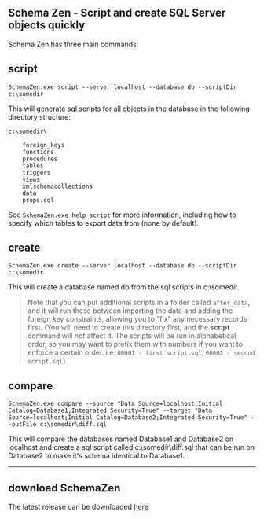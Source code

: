 Schema Zen - Script and create SQL Server objects quickly
--------------------------------------------------------

Schema Zen has three main commands:

## script

    SchemaZen.exe script --server localhost --database db --scriptDir c:\somedir

This will generate sql scripts for all objects in the database in the
following directory structure:
```
c:\somedir\

	foreign_keys
	functions
	procedures
	tables
	triggers
	views
	xmlschemacollections
	data
	props.sql
```
See ```SchemaZen.exe help script``` for more information, including how to specify which tables to export data from (none by default).
## create

    SchemaZen.exe create --server localhost --database db --scriptDir c:\somedir

This will create a database named db from the sql scripts in c:\somedir.
> Note that you can put additional scripts in a folder called ```after_data```, and it will run these between importing the data and adding the foreign key constraints, allowing you to "fix" any necessary records first.  (You will need to create this directory first, and the **script** command will *not* affect it.  The scripts will be run in alphabetical order, so you may want to prefix them with numbers if you want to enforce a certain order.  i.e. ```00001 - first script.sql```, ```00002 - second script.sql```)

## compare

	SchemaZen.exe compare --source "Data Source=localhost;Initial Catalog=Database1;Integrated Security=True" --target "Data Source=localhost;Initial Catalog=Database2;Integrated Security=True" --outFile c:\somedir\diff.sql

This will compare the databases named Database1 and Database2 on localhost and create a sql script called c:\somedir\diff.sql that can be run on Database2 to make it's schema identical to Database1.

---
## download SchemaZen
The latest release can be downloaded [here](https://github.com/sethreno/schemazen/releases)
